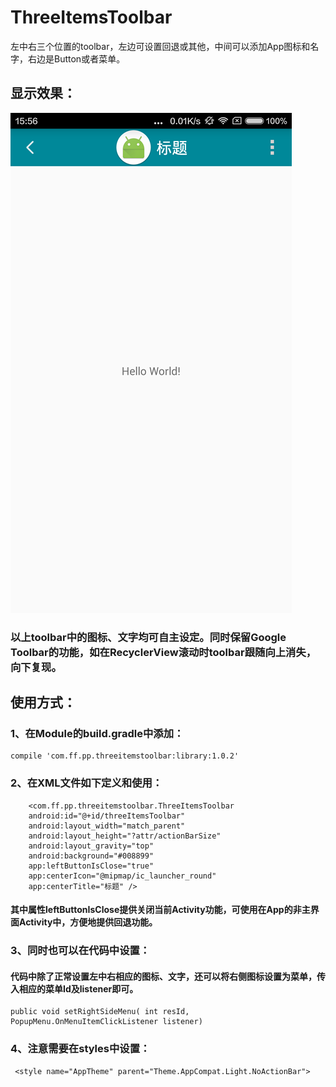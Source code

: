 # ThreeItemsToolbar
 左中右三个位置的toolbar，左边可设置回退或其他，中间可以添加App图标和名字，右边是Button或者菜单。

## 显示效果：
![image](https://github.com/BobCN2017/ThreeItemsToolbar/blob/master/sample/src/main/res/raw/Screenshot_.png)

### 以上toolbar中的图标、文字均可自主设定。同时保留Google Toolbar的功能，如在RecyclerView滚动时toolbar跟随向上消失，向下复现。

## 使用方式：  

### 1、在Module的build.gradle中添加：  

    compile 'com.ff.pp.threeitemstoolbar:library:1.0.2'
	
### 2、在XML文件如下定义和使用：

	    <com.ff.pp.threeitemstoolbar.ThreeItemsToolbar
        android:id="@+id/threeItemsToolbar"
        android:layout_width="match_parent"
        android:layout_height="?attr/actionBarSize"
        android:layout_gravity="top"
        android:background="#008899"
        app:leftButtonIsClose="true"
        app:centerIcon="@mipmap/ic_launcher_round"
        app:centerTitle="标题" />
		
#### 其中属性leftButtonIsClose提供关闭当前Activity功能，可使用在App的非主界面Activity中，方便地提供回退功能。

### 3、同时也可以在代码中设置：

#### 代码中除了正常设置左中右相应的图标、文字，还可以将右侧图标设置为菜单，传入相应的菜单Id及listener即可。
	public void setRightSideMenu( int resId, PopupMenu.OnMenuItemClickListener listener)
	
### 4、注意需要在styles中设置：
     <style name="AppTheme" parent="Theme.AppCompat.Light.NoActionBar">

